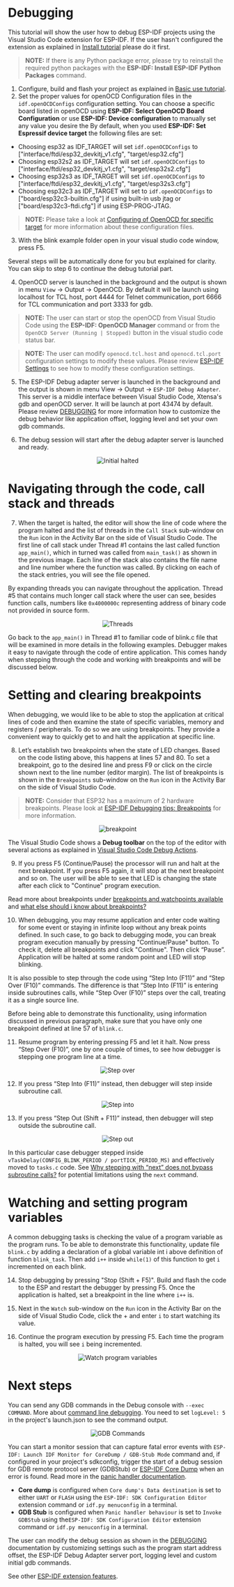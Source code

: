 # Debugging

This tutorial will show the user how to debug ESP-IDF projects using the Visual Studio Code extension for ESP-IDF. If the user hasn't configured the extension as explained in [Install tutorial](./install.md) please do it first.

> **NOTE:** If there is any Python package error, please try to reinstall the required python packages with the **ESP-IDF: Install ESP-IDF Python Packages** command.

1. Configure, build and flash your project as explained in [Basic use tutorial](./basic_use.md).
2. Set the proper values for openOCD Configuration files in the `idf.openOCDConfigs` configuration setting. You can choose a specific board listed in openOCD using **ESP-IDF: Select OpenOCD Board Configuration** or use **ESP-IDF: Device configuration** to manually set any value you desire the By default, when you used **ESP-IDF: Set Espressif device target** the following files are set:

- Choosing esp32 as IDF_TARGET will set `idf.openOCDConfigs` to ["interface/ftdi/esp32_devkitj_v1.cfg", "target/esp32.cfg"]
- Choosing esp32s2 as IDF_TARGET will set `idf.openOCDConfigs` to ["interface/ftdi/esp32_devkitj_v1.cfg", "target/esp32s2.cfg"]
- Choosing esp32s3 as IDF_TARGET will set `idf.openOCDConfigs` to ["interface/ftdi/esp32_devkitj_v1.cfg", "target/esp32s3.cfg"]
- Choosing esp32c3 as IDF_TARGET will set to `idf.openOCDConfigs` to ["board/esp32c3-builtin.cfg"] if using built-in usb jtag or ["board/esp32c3-ftdi.cfg"] if using ESP-PROG-JTAG.

> **NOTE:** Please take a look at [Configuring of OpenOCD for specific target](https://docs.espressif.com/projects/esp-idf/en/stable/esp32/api-guides/jtag-debugging/tips-and-quirks.html#configuration-of-openocd-for-specific-target) for more information about these configuration files.

3. With the blink example folder open in your visual studio code window, press F5.

Several steps will be automatically done for you but explained for clarity. You can skip to step 6 to continue the debug tutorial part.

4. OpenOCD server is launched in the background and the output is shown in menu `View` -> Output -> OpenOCD. By default it will be launch using localhost for TCL host, port 4444 for Telnet communication, port 6666 for TCL communication and port 3333 for gdb.

> **NOTE:** The user can start or stop the openOCD from Visual Studio Code using the **ESP-IDF: OpenOCD Manager** command or from the `OpenOCD Server (Running | Stopped)` button in the visual studio code status bar.

> **NOTE:** The user can modify `openocd.tcl.host` and `openocd.tcl.port` configuration settings to modify these values. Please review [ESP-IDF Settings](../SETTINGS.md) to see how to modify these configuration settings.

5. The ESP-IDF Debug adapter server is launched in the background and the output is shown in menu View -> Output -> `ESP-IDF Debug Adapter`. This server is a middle interface between Visual Studio Code, Xtensa's gdb and openOCD server. It will be launch at port 43474 by default. Please review [DEBUGGING](../DEBUGGING.md) for more information how to customize the debug behavior like application offset, logging level and set your own gdb commands.

6. The debug session will start after the debug adapter server is launched and ready.

<p align="center">
  <img src="../../media/debug/init_halted.png" alt="Initial halted">
</p>

# Navigating through the code, call stack and threads

7. When the target is halted, the editor will show the line of code where the program halted and the list of threads in the `Call Stack` sub-window on the `Run` icon in the Activity Bar on the side of Visual Studio Code. The first line of call stack under Thread #1 contains the last called function `app_main()`, which in turned was called from `main_task()` as shown in the previous image. Each line of the stack also contains the file name and line number where the function was called. By clicking on each of the stack entries, you will see the file opened.

By expanding threads you can navigate throughout the application. Thread #5 that contains much longer call stack where the user can see, besides function calls, numbers like `0x4000000c` representing address of binary code not provided in source form.

<p align="center">
  <img src="../../media/debug/thread5.png" alt="Threads">
</p>

Go back to the `app_main()` in Thread #1 to familiar code of blink.c file that will be examined in more details in the following examples. Debugger makes it easy to navigate through the code of entire application. This comes handy when stepping through the code and working with breakpoints and will be discussed below.

# Setting and clearing breakpoints

When debugging, we would like to be able to stop the application at critical lines of code and then examine the state of specific variables, memory and registers / peripherals. To do so we are using breakpoints. They provide a convenient way to quickly get to and halt the application at specific line.

8. Let’s establish two breakpoints when the state of LED changes. Based on the code listing above, this happens at lines 57 and 80. To set a breakpoint, go to the desired line and press F9 or click on the circle shown next to the line number (editor margin).
   The list of breakpoints is shown in the `Breakpoints` sub-window on the `Run` icon in the Activity Bar on the side of Visual Studio Code.

> **NOTE:** Consider that ESP32 has a maximum of 2 hardware breakpoints. Please look at [ESP-IDF Debugging tips: Breakpoints](https://docs.espressif.com/projects/esp-idf/en/latest/esp32/api-guides/jtag-debugging/tips-and-quirks.html#jtag-debugging-tip-breakpoints) for more information.

<p align="center">
  <img src="../../media/debug/breakpoint.png" alt="breakpoint">
</p>

The Visual Studio Code shows a **Debug toolbar** on the top of the editor with several actions as explained in [Visual Studio Code Debug Actions](https://code.visualstudio.com/docs/editor/debugging#_debug-actions).

9. If you press F5 (Continue/Pause) the processor will run and halt at the next breakpoint. If you press F5 again, it will stop at the next breakpoint and so on. The user will be able to see that LED is changing the state after each click to "Continue" program execution.

Read more about breakpoints under [breakpoints and watchpoints available](https://docs.espressif.com/projects/esp-idf/en/latest/esp32/api-guides/jtag-debugging/tips-and-quirks.html#jtag-debugging-tip-breakpoints) and [what else should i know about breakpoints?](https://docs.espressif.com/projects/esp-idf/en/latest/esp32/api-guides/jtag-debugging/tips-and-quirks.html#jtag-debugging-tip-where-breakpoints)

10. When debugging, you may resume application and enter code waiting for some event or staying in infinite loop without any break points defined. In such case, to go back to debugging mode, you can break program execution manually by pressing "Continue/Pause" button. To check it, delete all breakpoints and click "Continue". Then click “Pause”. Application will be halted at some random point and LED will stop blinking.

It is also possible to step through the code using “Step Into (F11)” and “Step Over (F10)” commands. The difference is that “Step Into (F11)” is entering inside subroutines calls, while “Step Over (F10)” steps over the call, treating it as a single source line.

Before being able to demonstrate this functionality, using information discussed in previous paragraph, make sure that you have only one breakpoint defined at line 57 of `blink.c`.

11. Resume program by entering pressing F5 and let it halt. Now press “Step Over (F10)”, one by one couple of times, to see how debugger is stepping one program line at a time.

<p align="center">
  <img src="../../media/debug/step_over.png" alt="Step over">
</p>

12. If you press “Step Into (F11)” instead, then debugger will step inside subroutine call.

<p align="center">
  <img src="../../media/debug/step_into.png" alt="Step into">
</p>

13. If you press “Step Out (Shift + F11)” instead, then debugger will step outside the subroutine call.

<p align="center">
  <img src="../../media/debug/step_out.png" alt="Step out">
</p>

In this particular case debugger stepped inside `vTaskDelay(CONFIG_BLINK_PERIOD / portTICK_PERIOD_MS)` and effectively moved to `tasks.c` code. See [Why stepping with “next” does not bypass subroutine calls?](https://docs.espressif.com/projects/esp-idf/en/latest/esp32/api-guides/jtag-debugging/tips-and-quirks.html#jtag-debugging-tip-why-next-works-as-step) for potential limitations using the `next` command.

# Watching and setting program variables

A common debugging tasks is checking the value of a program variable as the program runs. To be able to demonstrate this functionality, update file `blink.c` by adding a declaration of a global variable int i above definition of function `blink_task`. Then add `i++` inside `while(1)` of this function to get `i` incremented on each blink.

14. Stop debugging by pressing "Stop (Shift + F5)". Build and flash the code to the ESP and restart the debugger by pressing F5. Once the application is halted, set a breakpoint in the line where `i++` is.

15. Next in the `Watch` sub-window on the `Run` icon in the Activity Bar on the side of Visual Studio Code, click the + and enter `i` to start watching its value.

16. Continue the program execution by pressing F5. Each time the program is halted, you will see `i` being incremented.

<p align="center">
  <img src="../../media/debug/watch_set_program_vars.png" alt="Watch program variables">
</p>

# Next steps

You can send any GDB commands in the Debug console with `--exec COMMAND`. More about [command line debugging](https://docs.espressif.com/projects/esp-idf/en/latest/esp32/api-guides/jtag-debugging/debugging-examples.html#command-line). You need to set `logLevel: 5` in the project's launch.json to see the command output.

<p align="center">
  <img src="../../media/debug/gdb_commands.png" alt="GDB Commands">
</p>

You can start a monitor session that can capture fatal error events with `ESP-IDF: Launch IDF Monitor for CoreDump / GDB-Stub Mode` command and, if configured in your project's sdkconfig, trigger the start of a debug session for GDB remote protocol server (GDBStub) or [ESP-IDF Core Dump](https://docs.espressif.com/projects/esp-idf/en/latest/esp32/api-guides/core_dump.html#core-dump) when an error is found. Read more in the [panic handler documentation](https://docs.espressif.com/projects/esp-idf/en/latest/esp32/api-guides/fatal-errors.html#panic-handler).

- **Core dump** is configured when `Core dump's Data destination` is set to either `UART` or `FLASH` using the `ESP-IDF: SDK Configuration Editor` extension command or `idf.py menuconfig` in a terminal.
- **GDB Stub** is configured when `Panic handler behaviour` is set to `Invoke GDBStub` using the`ESP-IDF: SDK Configuration Editor` extension command or `idf.py menuconfig` in a terminal.

The user can modify the debug session as shown in the [DEBUGGING](../DEBUGGING.md) documentation by customizing settings such as the program start address offset, the ESP-IDF Debug Adapter server port, logging level and custom initial gdb commands.

See other [ESP-IDF extension features](../FEATURES.md).
